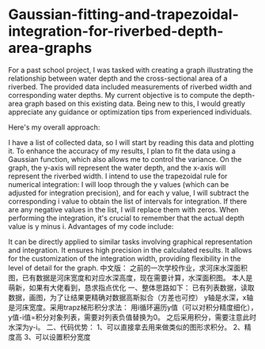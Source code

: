 # Gaussian-fitting-and-trapezoidal-integration-for-riverbed-depth-area-graphs
For a past school project, I was tasked with creating a graph illustrating the relationship between water depth and the cross-sectional area of a riverbed. The provided data included measurements of riverbed width and corresponding water depths. My current objective is to compute the depth-area graph based on this existing data. Being new to this, I would greatly appreciate any guidance or optimization tips from experienced individuals.

Here's my overall approach:

I have a list of collected data, so I will start by reading this data and plotting it. To enhance the accuracy of my results, I plan to fit the data using a Gaussian function, which also allows me to control the variance.
On the graph, the y-axis will represent the water depth, and the x-axis will represent the riverbed width. I intend to use the trapezoidal rule for numerical integration:
I will loop through the y values (which can be adjusted for integration precision), and for each y value, I will subtract the corresponding i value to obtain the list of intervals for integration. If there are any negative values in the list, I will replace them with zeros.
When performing the integration, it's crucial to remember that the actual depth value is y minus i.
Advantages of my code include:

It can be directly applied to similar tasks involving graphical representation and integration.
It ensures high precision in the calculated results.
It allows for the customization of the integration width, providing flexibility in the level of detail for the graph.
中文版：
之前的一次学校作业，求河床水深面积图，已有数据是河床宽度和对应水深高度，现在需要计算，水深面积图。
本人是萌新，如果有大佬看到，恳求指点优化
一、整体思路如下：
已有列表数据，读取数据，画图，为了让结果更精确对数据高斯拟合（方差也可控）
y轴是水深，x轴是河床宽度。采用trapz梯形积分求法：
用i循环遍历y值（可以对积分精度细化），y值-i值=积分对象列表，需要对列表负值替换为0。
之后采用积分，需要注意此时水深为y-i。
二、代码优势：
1、可以直接拿去用来做类似的图形求积分。
2、精度高
3、可以设置积分宽度
